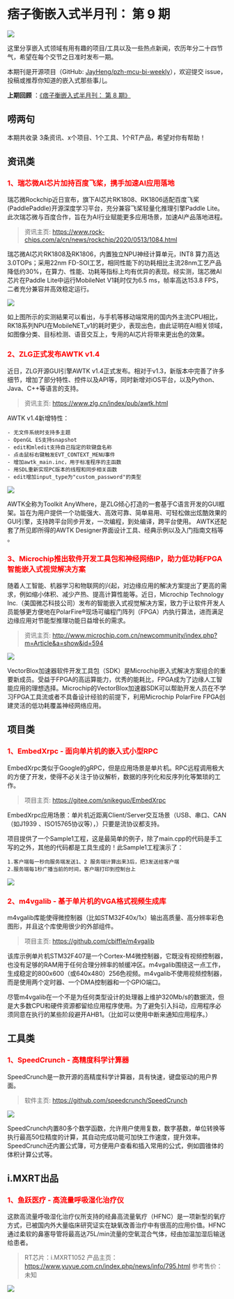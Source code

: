 # 痞子衡嵌入式半月刊： 第 9 期

![](http://henjay724.com/image/cnblogs/pzh_mcu_bi_weekly.PNG)

这里分享嵌入式领域有用有趣的项目/工具以及一些热点新闻，农历年分二十四节气，希望在每个交节之日准时发布一期。

本期刊是开源项目（GitHub: [JayHeng/pzh-mcu-bi-weekly](https://github.com/JayHeng/pzh-mcu-bi-weekly)），欢迎提交 issue，投稿或推荐你知道的嵌入式那些事儿。

**上期回顾** ：[《痞子衡嵌入式半月刊： 第 8 期》](https://www.cnblogs.com/henjay724/p/12922169.html)

## 唠两句


本期共收录 3条资讯、x个项目、1个工具、1个RT产品，希望对你有帮助！

## 资讯类

### <font color="red">1、瑞芯微AI芯片加持百度飞桨，携手加速AI应用落地</font>

瑞芯微Rockchip近日宣布，旗下AI芯片RK1808、RK1806适配百度飞桨(PaddlePaddle)开源深度学习平台，充分兼容飞桨轻量化推理引擎Paddle Lite。此次瑞芯微与百度合作，旨在为AI行业赋能更多应用场景，加速AI产品落地进程。

> 资讯主页: https://www.rock-chips.com/a/cn/news/rockchip/2020/0513/1084.html

瑞芯微AI芯片RK1808及RK1806，内置独立NPU神经计算单元，INT8 算力高达3.0TOPs；采用22nm FD-SOI工艺，相同性能下的功耗相比主流28nm工艺产品降低约30%，在算力、性能、功耗等指标上均有优异的表现。经实测，瑞芯微AI芯片在Paddle Lite中运行MobileNet V1耗时仅为6.5 ms，帧率高达153.8 FPS，二者充分兼容并高效稳定运行。

![](http://henjay724.com/image/biweekly/RK18xx_Paddle_Lite.png)

如上图所示的实测結果可以看出，与手机等移动端常用的国内外主流CPU相比，RK18系列NPU在MobileNET_v1的耗时更少，表现出色，由此证明在AI相关领域，如图像分类、目标检测、语音交互上，专用的AI芯片将带来更出色的效果。

### <font color="red">2、ZLG正式发布AWTK v1.4</font>

近日，ZLG开源GUI引擎AWTK v1.4正式发布。相对于v1.3，新版本中完善了许多细节，增加了部分特性、控件以及API等，同时新增对iOS平台，以及Python、Java、C++等语言的支持。 

> 资讯主页: https://www.zlg.cn/index/pub/awtk.html

AWTK v1.4新增特性：

```text
- 无文件系统时支持多主题
- OpenGL ES支持snapshot
- edit和mledit支持自己指定的软键盘名称
- 点击鼠标右键触发EVT_CONTEXT_MENU事件
- 增加awtk_main.inc，用于标准程序的主函数
- 用SDL重新实现PC版本的线程和同步相关函数 
- edit增加input_type为"custom_password"的类型
```

![](http://henjay724.com/image/biweekly/AWTK_v1.4.jpg)

AWTK全称为Toolkit AnyWhere，是ZLG倾心打造的一套基于C语言开发的GUI框架。旨在为用户提供一个功能强大、高效可靠、简单易用、可轻松做出炫酷效果的GUI引擎，支持跨平台同步开发，一次编程，到处编译，跨平台使用。 AWTK还配套了所见即所得的AWTK Designer界面设计工具、经典示例以及入门指南文档等 。

### <font color="red">3、Microchip推出软件开发工具包和神经网络IP，助力低功耗FPGA智能嵌入式视觉解决方案</font>

随着人工智能、机器学习和物联网的兴起，对边缘应用的解决方案提出了更高的需求，例如缩小体积、减少产热、提高计算性能等。近日，Microchip Technology Inc.（美国微芯科技公司）发布的智能嵌入式视觉解决方案，致力于让软件开发人员能够更方便地在PolarFire®现场可编程门阵列（FPGA）内执行算法，进而满足边缘应用对节能型推理功能日益增长的需求。

> 资讯主页: http://www.microchip.com.cn/newcommunity/index.php?m=Article&a=show&id=594

![](http://henjay724.com/image/biweekly/Microchip_PolarFire.PNG)

VectorBlox加速器软件开发工具包（SDK）是Microchip嵌入式解决方案组合的重要新成员。受益于FPGA的高运算能力，优秀的能耗比，FPGA成为了边缘人工智能应用的理想选择。Microchip的VectorBlox加速器SDK可以帮助开发人员在不学习FPGA工具流或者不具备设计经验的前提下，利用Microchip PolarFire FPGA创建灵活的低功耗覆盖神经网络应用。

## 项目类

### <font color="red">1、EmbedXrpc - 面向单片机的嵌入式小型RPC</font>

EmbedXrpc类似于Google的gRPC，但是应用场景是单片机。RPC远程调用极大的方便了开发，使得不必关注于协议解析，数据的序列化和反序列化等繁琐的工作。

> 项目主页: https://gitee.com/snikeguo/EmbedXrpc

EmbedXrpc应用场景：单片机近距离Client/Server交互场景（USB、串口、CAN（如J1939 、ISO15765协议等），）只要是流协议都支持。

项目提供了一个Sample1工程，这是最简单的例子，除了main.cpp的代码是手工写的之外，其他的代码都是工具生成的！此Sample1工程演示了：

```text
1.客户端每一秒向服务端发送1、2 服务端计算出来3后，把3发送给客户端
2.服务端每1秒广播当前的时间，客户端打印到控制台上
```

![](http://henjay724.com/image/biweekly/EmbedXrpc.PNG)

### <font color="red">2、m4vgalib - 基于单片机的VGA格式视频生成库</font>

m4vgalib库能使得微控制器（比如STM32F40x/1x）输出高质量、高分辨率彩色图形，并且这个库使用很少的外部组件。

> 项目主页: https://github.com/cbiffle/m4vgalib

该库示例单片机STM32F407是一个Cortex-M4微控制器，它既没有视频控制器，也没有足够的RAM用于任何合理分辨率的帧缓冲区。m4vgalib围绕这一点工作，生成稳定的800x600（或640x480）256色视频。m4vgalib不使用视频控制器，而是使用两个定时器、一个DMA控制器和一个GPIO端口。

尽管m4vgalib在一个不是为任何类型设计的处理器上维护320Mb/s的数据流，但是大多数CPU和硬件资源都留给应用程序使用。为了避免引入抖动，应用程序必须同意在执行的某些阶段避开AHB1。（比如可以使用中断来通知应用程序。）

## 工具类

### <font color="red">1、SpeedCrunch - 高精度科学计算器</font>

SpeedCrunch是一款开源的高精度科学计算器，具有快速，键盘驱动的用户界面。

> 软件主页: https://github.com/speedcrunch/SpeedCrunch

![](http://henjay724.com/image/biweekly/SpeedCrunch.PNG)

SpeedCrunch内置80多个数学函数，允许用户使用复数，数字基数，单位转换等执行最高50位精度的计算，其自动完成功能可加快工作速度，提升效率。SpeedCrunch还内置公式簿，可方便用户查看和插入常用的公式，例如圆锥体的体积计算公式等。

## i.MXRT出品

### <font color="red">1、鱼跃医疗 - 高流量呼吸湿化治疗仪</font>

这款高流量呼吸湿化治疗仪所支持的经鼻高流量氧疗（HFNC）是一项新型的氧疗方式，已被国内外大量临床研究证实在缺氧改善治疗中有很高的应用价值。HFNC通过柔软的鼻塞导管将最高达75L/min流量的空氧混合气体，经由加温加湿后输送给患者。

> RT芯片：i.MXRT1052
> 产品主页： https://www.yuyue.com.cn/index.php/news/info/795.html
> 参考售价： 未知

![](http://henjay724.com/image/biweekly/yuwell_tool.PNG)



